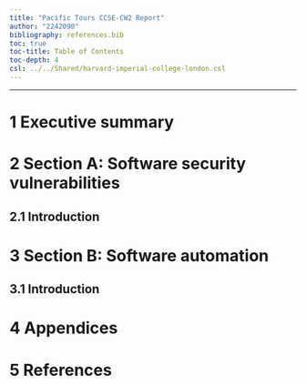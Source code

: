 ```yaml
---
title: "Pacific Tours CCSE-CW2 Report"
author: "2242090"
bibliography: references.bib
toc: true
toc-title: Table of Contents
toc-depth: 4
csl: ../../Shared/harvard-imperial-college-london.csl
---
```


---

# 1 Executive summary

# 2 Section A: Software security vulnerabilities

## 2.1 Introduction

# 3 Section B: Software automation

## 3.1 Introduction

# 4 Appendices

# 5 References
